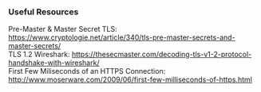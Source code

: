 ### Useful Resources

Pre-Master & Master Secret TLS: https://www.cryptologie.net/article/340/tls-pre-master-secrets-and-master-secrets/  
TLS 1.2 Wireshark: https://thesecmaster.com/decoding-tls-v1-2-protocol-handshake-with-wireshark/  
First Few Miliseconds of an HTTPS Connection: http://www.moserware.com/2009/06/first-few-milliseconds-of-https.html  
